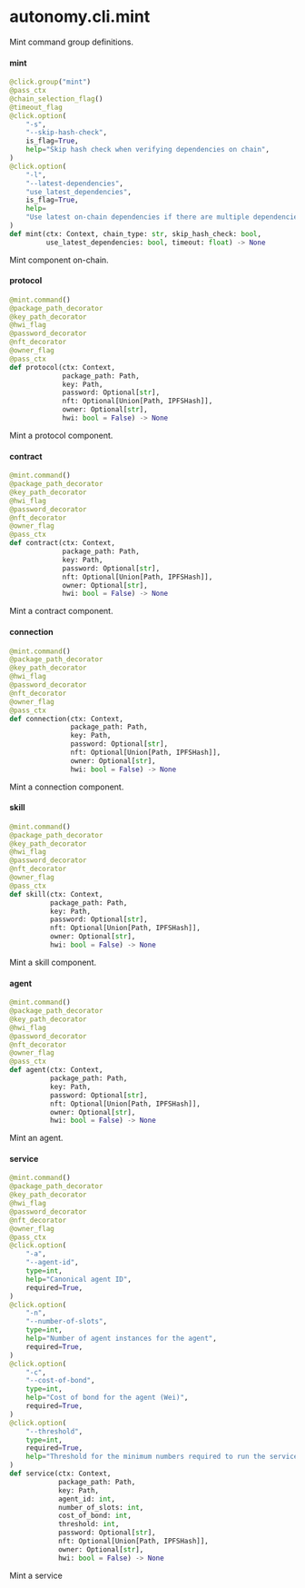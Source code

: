 <a id="autonomy.cli.mint"></a>

# autonomy.cli.mint

Mint command group definitions.

<a id="autonomy.cli.mint.mint"></a>

#### mint

```python
@click.group("mint")
@pass_ctx
@chain_selection_flag()
@timeout_flag
@click.option(
    "-s",
    "--skip-hash-check",
    is_flag=True,
    help="Skip hash check when verifying dependencies on chain",
)
@click.option(
    "-l",
    "--latest-dependencies",
    "use_latest_dependencies",
    is_flag=True,
    help=
    "Use latest on-chain dependencies if there are multiple dependencies with same package ID",
)
def mint(ctx: Context, chain_type: str, skip_hash_check: bool,
         use_latest_dependencies: bool, timeout: float) -> None
```

Mint component on-chain.

<a id="autonomy.cli.mint.protocol"></a>

#### protocol

```python
@mint.command()
@package_path_decorator
@key_path_decorator
@hwi_flag
@password_decorator
@nft_decorator
@owner_flag
@pass_ctx
def protocol(ctx: Context,
             package_path: Path,
             key: Path,
             password: Optional[str],
             nft: Optional[Union[Path, IPFSHash]],
             owner: Optional[str],
             hwi: bool = False) -> None
```

Mint a protocol component.

<a id="autonomy.cli.mint.contract"></a>

#### contract

```python
@mint.command()
@package_path_decorator
@key_path_decorator
@hwi_flag
@password_decorator
@nft_decorator
@owner_flag
@pass_ctx
def contract(ctx: Context,
             package_path: Path,
             key: Path,
             password: Optional[str],
             nft: Optional[Union[Path, IPFSHash]],
             owner: Optional[str],
             hwi: bool = False) -> None
```

Mint a contract component.

<a id="autonomy.cli.mint.connection"></a>

#### connection

```python
@mint.command()
@package_path_decorator
@key_path_decorator
@hwi_flag
@password_decorator
@nft_decorator
@owner_flag
@pass_ctx
def connection(ctx: Context,
               package_path: Path,
               key: Path,
               password: Optional[str],
               nft: Optional[Union[Path, IPFSHash]],
               owner: Optional[str],
               hwi: bool = False) -> None
```

Mint a connection component.

<a id="autonomy.cli.mint.skill"></a>

#### skill

```python
@mint.command()
@package_path_decorator
@key_path_decorator
@hwi_flag
@password_decorator
@nft_decorator
@owner_flag
@pass_ctx
def skill(ctx: Context,
          package_path: Path,
          key: Path,
          password: Optional[str],
          nft: Optional[Union[Path, IPFSHash]],
          owner: Optional[str],
          hwi: bool = False) -> None
```

Mint a skill component.

<a id="autonomy.cli.mint.agent"></a>

#### agent

```python
@mint.command()
@package_path_decorator
@key_path_decorator
@hwi_flag
@password_decorator
@nft_decorator
@owner_flag
@pass_ctx
def agent(ctx: Context,
          package_path: Path,
          key: Path,
          password: Optional[str],
          nft: Optional[Union[Path, IPFSHash]],
          owner: Optional[str],
          hwi: bool = False) -> None
```

Mint an agent.

<a id="autonomy.cli.mint.service"></a>

#### service

```python
@mint.command()
@package_path_decorator
@key_path_decorator
@hwi_flag
@password_decorator
@nft_decorator
@owner_flag
@pass_ctx
@click.option(
    "-a",
    "--agent-id",
    type=int,
    help="Canonical agent ID",
    required=True,
)
@click.option(
    "-n",
    "--number-of-slots",
    type=int,
    help="Number of agent instances for the agent",
    required=True,
)
@click.option(
    "-c",
    "--cost-of-bond",
    type=int,
    help="Cost of bond for the agent (Wei)",
    required=True,
)
@click.option(
    "--threshold",
    type=int,
    required=True,
    help="Threshold for the minimum numbers required to run the service",
)
def service(ctx: Context,
            package_path: Path,
            key: Path,
            agent_id: int,
            number_of_slots: int,
            cost_of_bond: int,
            threshold: int,
            password: Optional[str],
            nft: Optional[Union[Path, IPFSHash]],
            owner: Optional[str],
            hwi: bool = False) -> None
```

Mint a service

